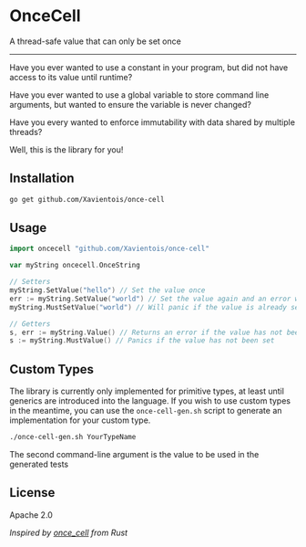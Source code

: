 # OnceCell

A thread-safe value that can only be set once

---

Have you ever wanted to use a constant in your program, but did not have access to its value until runtime?

Have you ever wanted to use a global variable to store command line arguments, but wanted to ensure the variable is never changed?

Have you every wanted to enforce immutability with data shared by multiple threads?

Well, this is the library for you!


## Installation

```bash
go get github.com/Xavientois/once-cell
```

## Usage

```go
import oncecell "github.com/Xavientois/once-cell"

var myString oncecell.OnceString

// Setters
myString.SetValue("hello") // Set the value once
err := myString.SetValue("world") // Set the value again and an error will be returned
myString.MustSetValue("world") // Will panic if the value is already set

// Getters
s, err := myString.Value() // Returns an error if the value has not been set
s := myString.MustValue() // Panics if the value has not been set

```

## Custom Types

The library is currently only implemented for primitive types, at least until generics are introduced into the language.
If you wish to use custom types in the meantime, you can use the `once-cell-gen.sh` script to generate an implementation for your custom type.

```bash
./once-cell-gen.sh YourTypeName
```

The second command-line argument is the value to be used in the generated tests

## License

Apache 2.0


*Inspired by [once_cell](https://doc.rust-lang.org/std/lazy/struct.OnceCell.html) from Rust*
